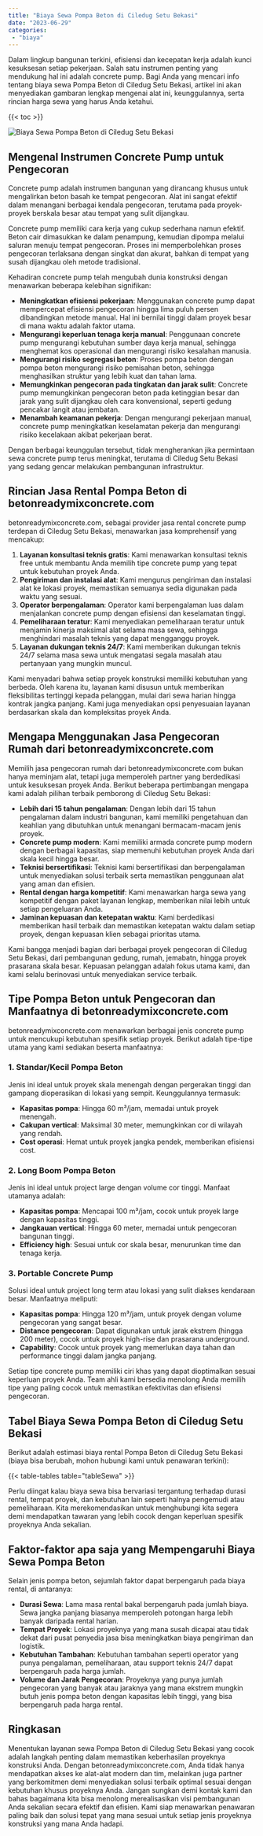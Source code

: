 ```yaml
---
title: "Biaya Sewa Pompa Beton di Ciledug Setu Bekasi"
date: "2023-06-29"
categories: 
 - "biaya"
---
```


Dalam lingkup bangunan terkini, efisiensi dan kecepatan kerja adalah kunci kesuksesan setiap pekerjaan. Salah satu instrumen penting yang mendukung hal ini adalah concrete pump. Bagi Anda yang mencari info tentang biaya sewa Pompa Beton di Ciledug Setu Bekasi, artikel ini akan menyediakan gambaran lengkap mengenai alat ini, keunggulannya, serta rincian harga sewa yang harus Anda ketahui.

{{< toc >}}

![Biaya Sewa Pompa Beton di Ciledug Setu Bekasi](https://betoncor8.github.io/pump/concrete-pump%20(19).png)

## Mengenal Instrumen Concrete Pump untuk Pengecoran

Concrete pump adalah instrumen bangunan yang dirancang khusus untuk mengalirkan beton basah ke tempat pengecoran. Alat ini sangat efektif dalam menangani berbagai kendala pengecoran, terutama pada proyek-proyek berskala besar atau tempat yang sulit dijangkau.

Concrete pump memiliki cara kerja yang cukup sederhana namun efektif. Beton cair dimasukkan ke dalam penampung, kemudian dipompa melalui saluran menuju tempat pengecoran. Proses ini memperbolehkan proses pengecoran terlaksana dengan singkat dan akurat, bahkan di tempat yang susah dijangkau oleh metode tradisional.

Kehadiran concrete pump telah mengubah dunia konstruksi dengan menawarkan beberapa kelebihan signifikan:

- **Meningkatkan efisiensi pekerjaan**: Menggunakan concrete pump dapat mempercepat efisiensi pengecoran hingga lima puluh persen dibandingkan metode manual. Hal ini bernilai tinggi dalam proyek besar di mana waktu adalah faktor utama.
- **Mengurangi keperluan tenaga kerja manual**: Penggunaan concrete pump mengurangi kebutuhan sumber daya kerja manual, sehingga menghemat kos operasional dan mengurangi risiko kesalahan manusia.
- **Mengurangi risiko segregasi beton**: Proses pompa beton dengan pompa beton mengurangi risiko pemisahan beton, sehingga menghasilkan struktur yang lebih kuat dan tahan lama.
- **Memungkinkan pengecoran pada tingkatan dan jarak sulit**: Concrete pump memungkinkan pengecoran beton pada ketinggian besar dan jarak yang sulit dijangkau oleh cara konvensional, seperti gedung pencakar langit atau jembatan.
- **Menambah keamanan pekerja**: Dengan mengurangi pekerjaan manual, concrete pump meningkatkan keselamatan pekerja dan mengurangi risiko kecelakaan akibat pekerjaan berat.

Dengan berbagai keunggulan tersebut, tidak mengherankan jika permintaan sewa concrete pump terus meningkat, terutama di Ciledug Setu Bekasi yang sedang gencar melakukan pembangunan infrastruktur.

## Rincian Jasa Rental Pompa Beton di betonreadymixconcrete.com

betonreadymixconcrete.com, sebagai provider jasa rental concrete pump terdepan di Ciledug Setu Bekasi, menawarkan jasa komprehensif yang mencakup:

1. **Layanan konsultasi teknis gratis**: Kami menawarkan konsultasi teknis free untuk membantu Anda memilih tipe concrete pump yang tepat untuk kebutuhan proyek Anda.
2. **Pengiriman dan instalasi alat**: Kami mengurus pengiriman dan instalasi alat ke lokasi proyek, memastikan semuanya sedia digunakan pada waktu yang sesuai.
3. **Operator berpengalaman**: Operator kami berpengalaman luas dalam menjalankan concrete pump dengan efisiensi dan keselamatan tinggi.
4. **Pemeliharaan teratur**: Kami menyediakan pemeliharaan teratur untuk menjamin kinerja maksimal alat selama masa sewa, sehingga menghindari masalah teknis yang dapat mengganggu proyek.
5. **Layanan dukungan teknis 24/7**: Kami memberikan dukungan teknis 24/7 selama masa sewa untuk mengatasi segala masalah atau pertanyaan yang mungkin muncul.

Kami menyadari bahwa setiap proyek konstruksi memiliki kebutuhan yang berbeda. Oleh karena itu, layanan kami disusun untuk memberikan fleksibilitas tertinggi kepada pelanggan, mulai dari sewa harian hingga kontrak jangka panjang. Kami juga menyediakan opsi penyesuaian layanan berdasarkan skala dan kompleksitas proyek Anda.

## Mengapa Menggunakan Jasa Pengecoran Rumah dari betonreadymixconcrete.com

Memilih jasa pengecoran rumah dari betonreadymixconcrete.com bukan hanya meminjam alat, tetapi juga memperoleh partner yang berdedikasi untuk kesuksesan proyek Anda. Berikut beberapa pertimbangan mengapa kami adalah pilihan terbaik pemborong di Ciledug Setu Bekasi:

- **Lebih dari 15 tahun pengalaman**: Dengan lebih dari 15 tahun pengalaman dalam industri bangunan, kami memiliki pengetahuan dan keahlian yang dibutuhkan untuk menangani bermacam-macam jenis proyek.
- **Concrete pump modern**: Kami memiliki armada concrete pump modern dengan berbagai kapasitas, siap memenuhi kebutuhan proyek Anda dari skala kecil hingga besar.
- **Teknisi bersertifikasi**: Teknisi kami bersertifikasi dan berpengalaman untuk menyediakan solusi terbaik serta memastikan penggunaan alat yang aman dan efisien.
- **Rental dengan harga kompetitif**: Kami menawarkan harga sewa yang kompetitif dengan paket layanan lengkap, memberikan nilai lebih untuk setiap pengeluaran Anda.
- **Jaminan kepuasan dan ketepatan waktu**: Kami berdedikasi memberikan hasil terbaik dan memastikan ketepatan waktu dalam setiap proyek, dengan kepuasan klien sebagai prioritas utama.

Kami bangga menjadi bagian dari berbagai proyek pengecoran di Ciledug Setu Bekasi, dari pembangunan gedung, rumah, jemabatn, hingga proyek prasarana skala besar. Kepuasan pelanggan adalah fokus utama kami, dan kami selalu berinovasi untuk menyediakan service terbaik.

## Tipe Pompa Beton untuk Pengecoran dan Manfaatnya di betonreadymixconcrete.com

betonreadymixconcrete.com menawarkan berbagai jenis concrete pump untuk mencukupi kebutuhan spesifik setiap proyek. Berikut adalah tipe-tipe utama yang kami sediakan beserta manfaatnya:

### 1\. Standar/Kecil Pompa Beton

Jenis ini ideal untuk proyek skala menengah dengan pergerakan tinggi dan gampang dioperasikan di lokasi yang sempit. Keunggulannya termasuk:

- **Kapasitas pompa**: Hingga 60 m³/jam, memadai untuk proyek menengah.
- **Cakupan vertical**: Maksimal 30 meter, memungkinkan cor di wilayah yang rendah.
- **Cost operasi**: Hemat untuk proyek jangka pendek, memberikan efisiensi cost.

### 2\. Long Boom Pompa Beton

Jenis ini ideal untuk project large dengan volume cor tinggi. Manfaat utamanya adalah:

- **Kapasitas pompa**: Mencapai 100 m³/jam, cocok untuk proyek large dengan kapasitas tinggi.
- **Jangkauan vertical**: Hingga 60 meter, memadai untuk pengecoran bangunan tinggi.
- **Efficiency high**: Sesuai untuk cor skala besar, menurunkan time dan tenaga kerja.

### 3\. Portable Concrete Pump

Solusi ideal untuk project long term atau lokasi yang sulit diakses kendaraan besar. Manfaatnya meliputi:

- **Kapasitas pompa**: Hingga 120 m³/jam, untuk proyek dengan volume pengecoran yang sangat besar.
- **Distance pengecoran**: Dapat digunakan untuk jarak ekstrem (hingga 200 meter), cocok untuk proyek high-rise dan prasarana underground.
- **Capability**: Cocok untuk proyek yang memerlukan daya tahan dan performance tinggi dalam jangka panjang.

Setiap tipe concrete pump memiliki ciri khas yang dapat dioptimalkan sesuai keperluan proyek Anda. Team ahli kami bersedia menolong Anda memilih tipe yang paling cocok untuk memastikan efektivitas dan efisiensi pengecoran.

## Tabel Biaya Sewa Pompa Beton di Ciledug Setu Bekasi

Berikut adalah estimasi biaya rental Pompa Beton di Ciledug Setu Bekasi (biaya bisa berubah, mohon hubungi kami untuk penawaran terkini):

{{< table-tables table="tableSewa" >}}

Perlu diingat kalau biaya sewa bisa bervariasi tergantung terhadap durasi rental, tempat proyek, dan kebutuhan lain seperti halnya pengemudi atau pemeliharaan. Kita merekomendasikan untuk menghubungi kita segera demi mendapatkan tawaran yang lebih cocok dengan keperluan spesifik proyeknya Anda sekalian.

## Faktor-faktor apa saja yang Mempengaruhi Biaya Sewa Pompa Beton

Selain jenis pompa beton, sejumlah faktor dapat berpengaruh pada biaya rental, di antaranya:

- **Durasi Sewa**: Lama masa rental bakal berpengaruh pada jumlah biaya. Sewa jangka panjang biasanya memperoleh potongan harga lebih banyak daripada rental harian.
- **Tempat Proyek**: Lokasi proyeknya yang mana susah dicapai atau tidak dekat dari pusat penyedia jasa bisa meningkatkan biaya pengiriman dan logistik.
- **Kebutuhan Tambahan**: Kebutuhan tambahan seperti operator yang punya pengalaman, pemeliharaan, atau support teknis 24/7 dapat berpengaruh pada harga jumlah.
- **Volume dan Jarak Pengecoran**: Proyeknya yang punya jumlah pengecoran yang banyak atau jaraknya yang mana ekstrem mungkin butuh jenis pompa beton dengan kapasitas lebih tinggi, yang bisa berpengaruh pada harga rental.

## Ringkasan

Menentukan layanan sewa Pompa Beton di Ciledug Setu Bekasi yang cocok adalah langkah penting dalam memastikan keberhasilan proyeknya konstruksi Anda. Dengan betonreadymixconcrete.com, Anda tidak hanya mendapatkan akses ke alat-alat modern dan tim, melainkan juga partner yang berkomitmen demi menyediakan solusi terbaik optimal sesuai dengan kebutuhan khusus proyeknya Anda. Jangan sungkan demi kontak kami dan bahas bagaimana kita bisa menolong merealisasikan visi pembangunan Anda sekalian secara efektif dan efisien. Kami siap menawarkan penawaran paling baik dan solusi tepat yang mana sesuai untuk setiap jenis proyeknya konstruksi yang mana Anda hadapi.
